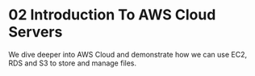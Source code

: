 # 02 Introduction To AWS Cloud Servers
We dive deeper into AWS Cloud and demonstrate how we can use EC2, RDS and S3 to store and manage files.
